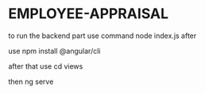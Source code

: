 # EMPLOYEE-APPRAISAL
to run the backend part
use command node index.js
after

use npm install @angular/cli

after that use cd views

then ng serve
